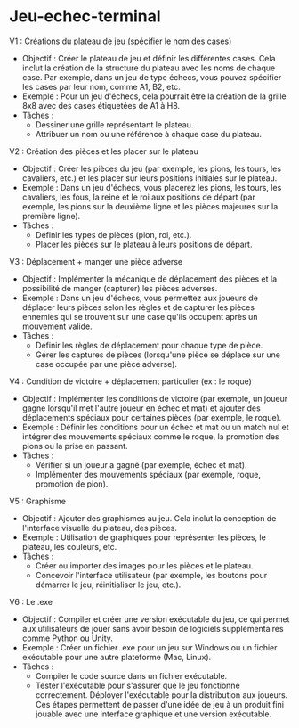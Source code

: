 # Jeu-echec-terminal
V1 : Créations du plateau de jeu (spécifier le nom des cases)
- Objectif : Créer le plateau de jeu et définir les différentes cases. Cela inclut la création de la structure du plateau avec les noms de chaque case. Par exemple, dans un jeu de type échecs, vous pouvez spécifier les cases par leur nom, comme A1, B2, etc.
- Exemple : Pour un jeu d'échecs, cela pourrait être la création de la grille 8x8 avec des cases étiquetées de A1 à H8.
- Tâches :
  - Dessiner une grille représentant le plateau.
  - Attribuer un nom ou une référence à chaque case du plateau.



V2 : Création des pièces et les placer sur le plateau
- Objectif : Créer les pièces du jeu (par exemple, les pions, les tours, les cavaliers, etc.) et les placer sur leurs positions initiales sur le plateau.
- Exemple : Dans un jeu d'échecs, vous placerez les pions, les tours, les cavaliers, les fous, la reine et le roi aux positions de départ (par exemple, les pions sur la deuxième ligne et les pièces majeures sur la première ligne).
- Tâches :
  - Définir les types de pièces (pion, roi, etc.).
  - Placer les pièces sur le plateau à leurs positions de départ.



V3 : Déplacement + manger une pièce adverse
- Objectif : Implémenter la mécanique de déplacement des pièces et la possibilité de manger (capturer) les pièces adverses.
- Exemple : Dans un jeu d'échecs, vous permettez aux joueurs de déplacer leurs pièces selon les règles et de capturer les pièces ennemies qui se trouvent sur une case qu'ils occupent après un mouvement valide.
- Tâches :
  - Définir les règles de déplacement pour chaque type de pièce.
  - Gérer les captures de pièces (lorsqu'une pièce se déplace sur une case occupée par une pièce adverse).




V4 : Condition de victoire + déplacement particulier (ex : le roque)
- Objectif : Implémenter les conditions de victoire (par exemple, un joueur gagne lorsqu'il met l'autre joueur en échec et mat) et ajouter des déplacements spéciaux pour certaines pièces (par exemple, le roque).
- Exemple : Définir les conditions pour un échec et mat ou un match nul et intégrer des mouvements spéciaux comme le roque, la promotion des pions ou la prise en passant.
- Tâches :
  - Vérifier si un joueur a gagné (par exemple, échec et mat).
  - Implémenter des mouvements spéciaux (par exemple, roque, promotion de pion).



V5 : Graphisme
- Objectif : Ajouter des graphismes au jeu. Cela inclut la conception de l'interface visuelle du plateau, des pièces.
- Exemple : Utilisation de graphiques pour représenter les pièces, le plateau, les couleurs, etc.
- Tâches :
  - Créer ou importer des images pour les pièces et le plateau.
  - Concevoir l'interface utilisateur (par exemple, les boutons pour démarrer le jeu, réinitialiser le jeu, etc.).



V6 : Le .exe
- Objectif : Compiler et créer une version exécutable du jeu, ce qui permet aux utilisateurs de jouer sans avoir besoin de logiciels supplémentaires comme Python ou Unity.
- Exemple : Créer un fichier .exe pour un jeu sur Windows ou un fichier exécutable pour une autre plateforme (Mac, Linux).
- Tâches :
  - Compiler le code source dans un fichier exécutable.
  - Tester l'exécutable pour s'assurer que le jeu fonctionne correctement.
Déployer l'exécutable pour la distribution aux joueurs.
Ces étapes permettent de passer d'une idée de jeu à un produit fini jouable avec une interface graphique et une version exécutable.
